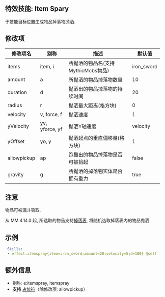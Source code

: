特效技能: Item Spary
--------------------------

于技能目标位置生成物品掉落物抛洒.

修改项
----------

| 修改项名 | 别称    | 描述                                                                                                    | 默认值 |
|-----------|------------|----------------------------------------------------------------------------------------------------------------|---------------|
| items        | item, i         | 所抛洒的物品名(支持MythicMobs物品)| iron_sword    |
| amount      | a         | 所抛洒的物品掉落物数量          | 10            |
| duration    | d         | 抛洒出的物品掉落物的持续时间  | 20            |
| radius      | r         | 抛洒最大距离(格方块)       | 0             |
| velocity    | v, force, f | 抛洒速度    | 1             |
| yVelocity   | yv, yforce, yf       | 抛洒Y轴速度  | velocity      |
| yOffset     | yo, y | 抛洒起点的垂直偏移量(格方块) | 1             |
| allowpickup | ap        | 跑撒出的物品掉落物是否可被拾起 | false         |
| gravity | g | 所抛洒的掉落物实体是否拥有重力 | true |

注意
--------

物品可被漏斗吸取.

从 MM 4.14.0 起, 所选取的物品支持[掉落表](/物品/掉落), 将随机选取掉落表内的物品抛洒

示例
--------

```yaml
 Skills:
 - effect:itemspray{item=iron_sword;amount=20;velocity=5;d=100} @self
```

额外信息
---

- 别称: e:itemspray, itemspray
- **支持** [占位符](/技能/占位符)（除修改项: allowpickup）